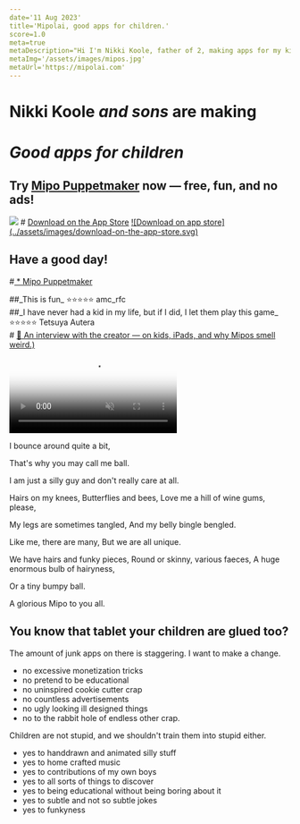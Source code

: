 ```yaml
---
date='11 Aug 2023'
title='Mipolai, good apps for children.'
score=1.0
meta=true
metaDescription="Hi I'm Nikki Koole, father of 2, making apps for my kids, and yours. No annoying ads, not trying to turn your kids into little aggressive disturbed idiots. Just good, honest, creative and artistic fun stuff .  Because kids deserve quality stuff on their screens."
metaImg='/assets/images/mipos.jpg'
metaUrl='https://mipolai.com'
---
```



# Nikki Koole *and sons* are making
# *Good apps for children*



<section class='call-to-action'>
<h2>Try <a href='/apps/puppetmaker.html'>Mipo Puppetmaker</a> now — free, fun, and no ads!</h2>
<img src='/assets/images/460x0w.webp' />
# <a class='downloadApp' href="https://apps.apple.com/us/app/puppetmaker/id6450050163"> Download on the App Store</a>
<a class='downloadApp' href="https://apps.apple.com/us/app/puppetmaker/id6450050163" target="_blank" rel="get it over at the app store"> ![Download on app store](../assets/images/download-on-the-app-store.svg) </a>
</section>


<section class='pink'>


# Have a good day!
#<a href='/apps/puppetmaker.html'> * Mipo Puppetmaker</a>
</section>

<section class='red'>
##_This is fun_ ⭐⭐⭐⭐⭐
amc_rfc
</section>

<section class='red'>
##_I have never had a kid in my life, but if I did, I let them play this game_ ⭐⭐⭐⭐⭐
Tetsuya Autera
</section>




<section class='yellow poem'>
# <a href='/makes/interview1.html'>📰 An interview with the creator — on kids, iPads, and why Mipos smell weird.)</a>
</section>

<section class='yellow poem'>
<video autoplay loop muted playsinline poster="assets/images/sjoepj.webp">
<source src="assets/images/sjoep4.mp4" type="video/mp4">
</video>
<span>

I bounce around quite a bit,

That's why you may call me ball.

I am just a silly guy
and don't really care at all.

Hairs on my knees,
Butterflies and bees,
Love me a hill of wine gums, please,

My legs are sometimes tangled,
And my belly bingle bengled.

Like me, there are many,
But we are all unique.

We have hairs and funky pieces,
Round or skinny, various faeces,
A huge enormous bulb of hairyness,

Or a tiny bumpy ball.

A glorious Mipo to you all.
</span>


</section>


</section>




<section class='yellow'>

# You know that tablet your children are glued too?
The amount of junk apps on there is staggering.
I want to make a change.

- no excessive monetization tricks
- no pretend to be educational
- no uninspired cookie cutter crap
- no countless advertisements
- no ugly looking ill designed things
- no to the rabbit hole of endless other crap.

Children are not stupid, and we shouldn't train them into stupid either.

- yes to handdrawn and animated silly stuff
- yes to home crafted music
- yes to contributions of my own boys
- yes to all sorts of things to discover
- yes to being educational without being boring about it
- yes to subtle and not so subtle jokes
- yes to funkyness
</section>
